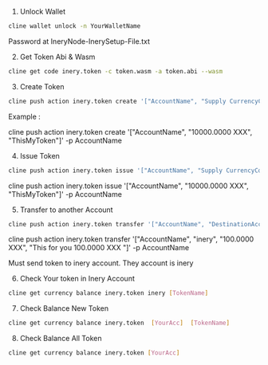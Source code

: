 1. Unlock Wallet

```bash
cline wallet unlock -n YourWalletName
```
Password at IneryNode-InerySetup-File.txt

2. Get Token Abi & Wasm

```bash
cline get code inery.token -c token.wasm -a token.abi --wasm
```

3. Create Token

```bash
cline push action inery.token create '["AccountName", "Supply CurrencyCode", "token description/memo"]' -p AccountName
```

Example :

cline push action inery.token create '["AccountName", "10000.0000 XXX", "ThisMyToken"]' -p AccountName


4. Issue Token

```bash
cline push action inery.token issue '["AccountName", "Supply CurrencyCode", "detail"]' -p AccountName
```

cline push action inery.token issue '["AccountName", "10000.0000 XXX", "ThisMyToken"]' -p AccountName

5. Transfer to another Account

```bash
cline push action inery.token transfer '["AccountName", "DestinationAccountName", "Amount CurrencyCode", "This for you 100 XXX "]' -p AccountName
```

cline push action inery.token transfer '["AccountName", "inery", "100.0000 XXX", "This for you 100.0000 XXX "]' -p AccountName

Must send token to inery account. They account is inery

6. Check Your token in Inery Account


```bash
cline get currency balance inery.token inery [TokenName]
```

7. Check Balance New Token

```bash
cline get currency balance inery.token  [YourAcc]  [TokenName]
```

8. Check Balance All Token

```bash
cline get currency balance inery.token [YourAcc]
```
